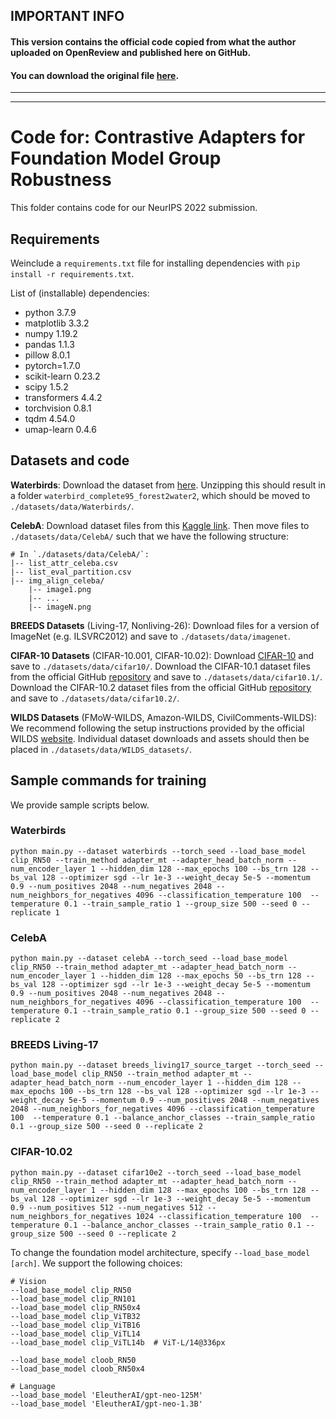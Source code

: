 ## IMPORTANT INFO
#### This version contains the official code copied from what the author uploaded on OpenReview and published here on GitHub.
#### You can download the original file [here](https://openreview.net/forum?id=uPdS_7pdA9p).


---
---
# Code for: Contrastive Adapters for Foundation Model Group Robustness
This folder contains code for our NeurIPS 2022 submission.

## Requirements

Weinclude a `requirements.txt` file for installing dependencies with `pip install -r requirements.txt`.

List of (installable) dependencies:  
* python 3.7.9  
* matplotlib 3.3.2
* numpy 1.19.2  
* pandas 1.1.3  
* pillow 8.0.1  
* pytorch=1.7.0  
* scikit-learn 0.23.2  
* scipy 1.5.2  
* transformers 4.4.2 
* torchvision 0.8.1  
* tqdm 4.54.0  
* umap-learn 0.4.6

## Datasets and code 

**Waterbirds**: Download the dataset from [here](https://nlp.stanford.edu/data/dro/waterbird_complete95_forest2water2.tar.gz). Unzipping this should result in a folder `waterbird_complete95_forest2water2`, which should be moved to `./datasets/data/Waterbirds/`.  

**CelebA**: Download dataset files from this [Kaggle link](https://www.kaggle.com/jessicali9530/celeba-dataset). Then move files to `./datasets/data/CelebA/` such that we have the following structure:
```
# In `./datasets/data/CelebA/`:
|-- list_attr_celeba.csv
|-- list_eval_partition.csv
|-- img_align_celeba/
    |-- image1.png
    |-- ...
    |-- imageN.png
```  

**BREEDS Datasets** (Living-17, Nonliving-26): Download files for a version of ImageNet (e.g. ILSVRC2012) and save to `./datasets/data/imagenet`.  

**CIFAR-10 Datasets** (CIFAR-10.001, CIFAR-10.02): Download [CIFAR-10](https://www.cs.toronto.edu/~kriz/cifar.html) and save to `./datasets/data/cifar10/`. Download the CIFAR-10.1 dataset files from the official GitHub [repository](https://github.com/modestyachts/CIFAR-10.1) and save to `./datasets/data/cifar10.1/`. Download the CIFAR-10.2 dataset files from the official GitHub [repository](https://github.com/modestyachts/cifar-10.2) and save to `./datasets/data/cifar10.2/`.

**WILDS Datasets** (FMoW-WILDS, Amazon-WILDS, CivilComments-WILDS): We recommend following the setup instructions provided by the official WILDS [website](https://wilds.stanford.edu/get_started/). Individual dataset downloads and assets should then be placed in `./datasets/data/WILDS_datasets/`.


## Sample commands for training  

We provide sample scripts below.

### Waterbirds  
 
```
python main.py --dataset waterbirds --torch_seed --load_base_model clip_RN50 --train_method adapter_mt --adapter_head_batch_norm --num_encoder_layer 1 --hidden_dim 128 --max_epochs 100 --bs_trn 128 --bs_val 128 --optimizer sgd --lr 1e-3 --weight_decay 5e-5 --momentum 0.9 --num_positives 2048 --num_negatives 2048 --num_neighbors_for_negatives 4096 --classification_temperature 100  --temperature 0.1 --train_sample_ratio 1 --group_size 500 --seed 0 --replicate 1
```

### CelebA

```
python main.py --dataset celebA --torch_seed --load_base_model clip_RN50 --train_method adapter_mt --adapter_head_batch_norm --num_encoder_layer 1 --hidden_dim 128 --max_epochs 50 --bs_trn 128 --bs_val 128 --optimizer sgd --lr 1e-3 --weight_decay 5e-5 --momentum 0.9 --num_positives 2048 --num_negatives 2048 --num_neighbors_for_negatives 4096 --classification_temperature 100  --temperature 0.1 --train_sample_ratio 0.1 --group_size 500 --seed 0 --replicate 2
```

### BREEDS Living-17

```
python main.py --dataset breeds_living17_source_target --torch_seed --load_base_model clip_RN50 --train_method adapter_mt --adapter_head_batch_norm --num_encoder_layer 1 --hidden_dim 128 --max_epochs 100 --bs_trn 128 --bs_val 128 --optimizer sgd --lr 1e-3 --weight_decay 5e-5 --momentum 0.9 --num_positives 2048 --num_negatives 2048 --num_neighbors_for_negatives 4096 --classification_temperature 100  --temperature 0.1 --balance_anchor_classes --train_sample_ratio 0.1 --group_size 500 --seed 0 --replicate 2
```

### CIFAR-10.02
```
python main.py --dataset cifar10e2 --torch_seed --load_base_model clip_RN50 --train_method adapter_mt --adapter_head_batch_norm --num_encoder_layer 1 --hidden_dim 128 --max_epochs 100 --bs_trn 128 --bs_val 128 --optimizer sgd --lr 1e-3 --weight_decay 5e-5 --momentum 0.9 --num_positives 512 --num_negatives 512 --num_neighbors_for_negatives 1024 --classification_temperature 100  --temperature 0.1 --balance_anchor_classes --train_sample_ratio 0.1 --group_size 500 --seed 0 --replicate 2
```



To change the foundation model architecture, specify `--load_base_model [arch]`. We support the following choices:  
```
# Vision  
--load_base_model clip_RN50  
--load_base_model clip_RN101
--load_base_model clip_RN50x4
--load_base_model clip_ViTB32
--load_base_model clip_ViTB16
--load_base_model clip_ViTL14 
--load_base_model clip_ViTL14b  # ViT-L/14@336px

--load_base_model cloob_RN50  
--load_base_model cloob_RN50x4

# Language
--load_base_model 'EleutherAI/gpt-neo-125M'
--load_base_model 'EleutherAI/gpt-neo-1.3B'
```
